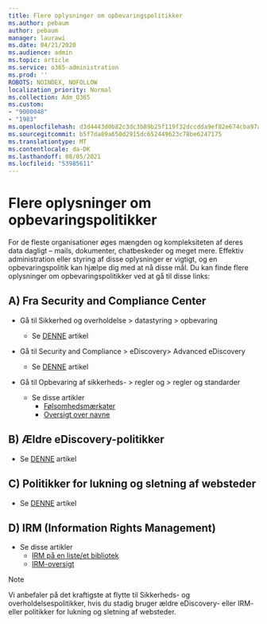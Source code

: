```yaml
---
title: Flere oplysninger om opbevaringspolitikker
ms.author: pebaum
author: pebaum
manager: laurawi
ms.date: 04/21/2020
ms.audience: admin
ms.topic: article
ms.service: o365-administration
ms.prod: ''
ROBOTS: NOINDEX, NOFOLLOW
localization_priority: Normal
ms.collection: Adm_O365
ms.custom:
- "9000048"
- "1983"
ms.openlocfilehash: d3d4443d0b82c3dc3b89b25f119f32dccdda9ef82e674cba97a945af9019ad00
ms.sourcegitcommit: b5f7da89a650d2915dc652449623c78be6247175
ms.translationtype: MT
ms.contentlocale: da-DK
ms.lasthandoff: 08/05/2021
ms.locfileid: "53985611"
---
```

# <a name="more-info-about-retention-policies"></a>Flere oplysninger om opbevaringspolitikker

For de fleste organisationer øges mængden og kompleksiteten af deres data dagligt – mails, dokumenter, chatbeskeder og meget mere. Effektiv administration eller styring af disse oplysninger er vigtigt, og en opbevaringspolitik kan hjælpe dig med at nå disse mål. Du kan finde flere oplysninger om opbevaringspolitikker ved at gå til disse links:

## <a name="a-from-security-and-compliance-center"></a>A) Fra Security and Compliance Center

- Gå til Sikkerhed og overholdelse > datastyring > opbevaring
  - Se [DENNE](https://docs.microsoft.com/microsoft-365/compliance/retention-policies) artikel

- Gå til Security and Compliance > eDiscovery> Advanced eDiscovery 
  - Se [DENNE](https://docs.microsoft.com/microsoft-365/compliance/ediscovery-cases) artikel

- Gå til Opbevaring af sikkerheds- > regler og > regler og standarder
  - Se disse artikler
    - [Følsomhedsmærkater](https://docs.microsoft.com/microsoft-365/compliance/sensitivity-labels)
    - [Oversigt over navne](https://docs.microsoft.com/microsoft-365/compliance/labels)

## <a name="b-legacy-ediscovery-policies"></a>B) Ældre eDiscovery-politikker

- Se [DENNE](https://support.office.com/article/Set-up-an-eDiscovery-Center-in-SharePoint-Online-A18F8975-AA7F-43B4-A7D6-001D14744D8E) artikel

## <a name="c-site-closure-and-deletion-policies"></a>C) Politikker for lukning og sletning af websteder

- Se [DENNE](https://support.office.com/article/Use-policies-for-site-closure-and-deletion-A8280D82-27FD-48C5-9ADF-8A5431208BA5) artikel  

## <a name="d-information-rights-management-irm"></a>D) IRM (Information Rights Management)

- Se disse artikler
  - [IRM på en liste/et bibliotek](https://support.office.com/article/apply-information-rights-management-to-a-list-or-library-3bdb5c4e-94fc-4741-b02f-4e7cc3c54aa1)
  - [IRM-oversigt](https://support.office.com/article/create-and-apply-information-management-policies-eb501fe9-2ef6-4150-945a-65a6451ee9e9)

> [!Note]
> Vi anbefaler på det kraftigste at flytte til Sikkerheds- og overholdelsespolitikker, hvis du stadig bruger ældre eDiscovery- eller IRM- eller politikker for lukning og sletning af websteder.

